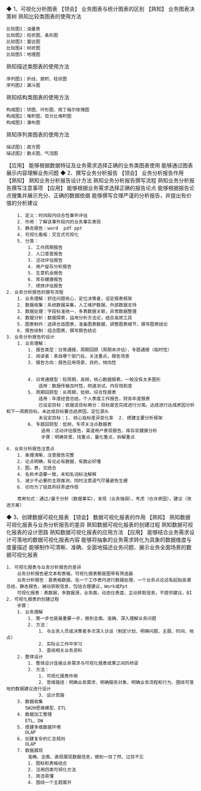 ◆ 1、可视化分析图表
【领会】
业务图表与统计图表的区别
【熟知】
业务图表决策树
熟知比较类图表的使用方法
```
比较图1：油量表
比较图2：柱状图、条形图
比较图3：雷达图
比较图4：树状图
比较图5：地理图
```
熟知描述类图表的使用方法
```
序列图1：折线、面积、柱状图
序列图2：漏斗图
```
熟知结构类图表的使用方法
```
构成图1：饼图、环形图、南丁格尔玫瑰图
构成图2：堆积图、百分比堆积图
构成图3：瀑布图
```
熟知序列类图表的使用方法
```
描述图1：直方图
描述图2：散点图、气泡图
```

【应用】
能够根据数据特征及业务需求选择正确的业务类图表使用
能够通过图表展示内容理解业务问题
◆ 2、撰写业务分析报告
【领会】
业务分析报告作用
【熟知】
熟知业务分析报告设计方法
熟知业务分析报告撰写流程
熟知业务分析报告撰写注意事项
【应用】
能够根据业务需求选择正确的报告论点
能够根据报告论点搜集并展示充分、正确的数据依据
能够撰写合理严谨的分析报告，并提出有价值的分析建议
```1. 业务分析报告的作用
    1. 定义：时间段内综合性事件评估
    2. 作用：了解该事件段内的业务事实表现
    3. 静态报告：word  pdf ppt
    4. 可视化看板：交互式可视化
    5. 分类：
        1. 工作周期报告
        2. 人口普查报告
        3. 活动评估报告
        4. 用户留存分析报告
        5. 生意机会报告
        6. 库存健康报告
        7. 绩效评估报告
2. 业务分析报告的撰写流程
    1. 业务理解：抓住问题核心，定位决策者，设定报表框架
    2. 数据收集：系统数据采集，人工维护数据，外部数据支持
    3. 数据处理：字段标准统一，多表数据关联，异常数据整理
    4. 数据分析：数据探索，运用分析方法论，结合高效工具
    5. 图表制作：选择合适图表，准备图表数据，调整图表细节，撰写图表结论
    6. 报告绘制：组合图表，撰写报告结论
3. 业务分析报告的设计
    1. 业务理解：
        1. 报告类型：日常通报，周期回顾（周期末评估），专题通报（临时性）
        2. 阅读者：来自哪个部门在，关注重点，报告场景
        3. 报告方向：报告应用场景，目的，倾向性
        
        
        4. 日常通报型：短周期，高频，核心数据报表。一般没有太多图形
            适用：数据传输及时性，网速测试，内存饱和度
        5. 周期回顾型：长周期，低频，综合性报表
            适用：年度经营总结，个人季度工作报告，财务年度报表
            已设定目标：依据该目标再分：目标是否完成进行分类。达成进行达成原因分析和下一周期目标。未达成目标要总结原因，定位源头
            未设定目标：1. 核心指标差异变化率  2. 搭建主要分析框架
        6. 专题回顾型：低频，专项关注点数据表
             适用：活动评估报告，渠道用户表现报告，库存亚健康分析
             步骤：明确背景，找重点，量化重点，拆解重点
    
4. 业务分析报告注意点
    1. 条理清晰，注意报告完整
    2. 论点明确，有论必有数据，有数必好懂
    3. 图，表，文结合
    4. 名称术语要一致，未知名词标注解释
    5. 减少不必要的主观推测，同时注意语气尽量避免生硬
    6. 切勿为了投其所好弄虚作假
    
    常用句式：通过/基于分析（数据事实），发现（业务强弱），考虑（也许原因），建议（改进方案）
```
◆ 3、创建数据可视化报表
【领会】
数据可视化报表的作用
【熟知】
熟知数据可视化报表与业务分析报告的差异
熟知数据可视化报表的创建过程
熟知数据可视化报表的设计思路
熟知数据可视化报表的应用方法
【应用】
能够结合业务需求设计可落地的数据可视化报表内容
能够将抽象的业务需求转化为具象的数据维度与度量描述
能够制作可清晰、准确、全面地描述业务问题、展示业务全面场景的数据可视化报表
```
1. 可视化报表与业务分析报告的差异
    业务分析报告是文本和表格，可视化报表都是图带有筛选器
    业务分析报告：是表格数据，在一个工作表内进行数据处理，一个业务点论述有起始高潮总结，静态报告，被动获取信息，包括合理建议，Work或Ppt
    可视化报表：表数据，多数据源，业务面，动态仪表盘，主动获取信息，不提供建议，BI
2. 可视化报表的创建过程
    步骤：
    1. 业务理解
        1. 第一步也是最重要一步，做到全面、准确、深入理解业务问题
        2. 方法：
            1. 与业务人员或决策者多次深入访谈（制定计划、明确问题、主题、时间、地点）
            2. 实际业工作中学习
            3. 查阅相关业务资料
    2. 整体设计
        1. 整体设计连接业务需求与可视化报表成果之间的桥梁
        2. 方法：
            1. 可视化报表作用
            2. 思维路径：明确业务需求、明确服务对象、明确业务流程和行为、围绕可落地的数据建议进行设计
            3. 设计思路
    3. 数据收集
       5W2H思维模型、ETL
    4. 数据加工整理
       ETL、DW
    5. 搭建多维数据环境
       OLAP
    6. 创建复杂的汇总规则
       OLAP
    7. 数据展现
        准确、全面、直观展现数据信息，做到一目了然、过目不忘
        1. 图标和表格结合
        2. 活用四类可视化方法
        3. 简洁易懂
        4. 围绕一个主题展开

```